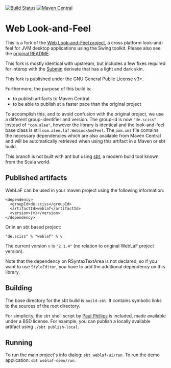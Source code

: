 [![Build Status](https://travis-ci.org/Sciss/weblaf.svg?branch=sbtfied)](https://travis-ci.org/Sciss/weblaf)
[![Maven Central](https://maven-badges.herokuapp.com/maven-central/de.sciss/weblaf/badge.svg)](https://maven-badges.herokuapp.com/maven-central/de.sciss/weblaf)

# Web Look-and-Feel

This is a fork of the [Web Look-and-Feel project](https://github.com/mgarin/weblaf), a cross platform look-and-feel
for JVM desktop applications using the Swing toolkit. Please also see the [original README](README-ORIG.md).

This fork is mostly identical with upstream, but includes a few fixes required for interop with 
the [Submin](https://git.iem.at/sciss/Submin) derivate that has a light and dark skin.

This fork is published under the GNU General Public License v3+.

Furthermore, the purpose of this build is:

- to publish artifacts to Maven Central
- to be able to publish at a faster pace than the original project

To accomplish this, and to avoid confusion with the original project, we use a different group-identifier and version.
The group-id is now `"de.sciss"` instead of `"com.alee"`, however the library is identical and the look-and-feel base 
class is still `com.alee.laf.WebLookAndFeel`. The `pom.xml` file contains the necessary dependencies which are also 
available from Maven Central and will be automatically retrieved when using this artifact in a Maven or sbt build.

This branch is not built with ant but using [sbt](http://www.scala-sbt.org/), a modern build tool known from the Scala world.

## Published artifacts

WebLaF can be used in your maven project using the following information:

    <dependency>
      <groupId>de.sciss</groupId>
      <artifactId>weblaf</artifactId>
      <version>{v}</version>
    </dependency>

Or in an sbt based project:

    "de.sciss" % "weblaf" % v

The current version `v` is `"2.1.4"` (no relation to original WebLaF project version).

Note that the dependency on RSyntaxTextArea is not declared, so if you want to use `StyleEditor`,
you have to add the additional dependency on this library.

## Building

The base directory for the sbt build is `build-sbt`. It contains symbolic links to the sources of the root directory.

For simplicity, the `sbt` shell script by [Paul Phillips](https://github.com/paulp/sbt-extras) is included, 
made available under a BSD license. For example, you can publish a locally available artifact
using `./sbt publish-local`.

## Running

To run the main project's info dialog: `sbt weblaf-ui/run`. To run the demo application: `sbt weblaf-demo/run`.
